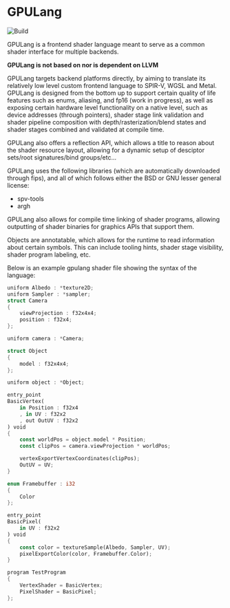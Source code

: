 GPULang
=====

![Build](https://github.com/gscept/GPULang/actions/workflows/build.yml/badge.svg)

GPULang is a frontend shader language meant to serve as a common shader interface for multiple backends. 

**GPULang is not based on nor is dependent on LLVM**

GPULang targets backend platforms directly, by aiming to translate its relatively low level custom frontend language to SPIR-V, WGSL and Metal. GPULang is designed from the bottom up to support certain quality of life features such as enums, aliasing, and fp16 (work in progress), as well as exposing certain hardware level functionality on a native level, such as device addresses (through pointers), shader stage link validation and shader pipeline composition with depth/rasterization/blend states and shader stages combined and validated at compile time.

GPULang also offers a reflection API, which allows a title to reason about the shader resource layout, allowing for a dynamic setup of desciptor sets/root signatures/bind groups/etc...

GPULang uses the following libraries (which are automatically downloaded through fips), and all of which follows either the BSD or GNU lesser general license:

* spv-tools
* argh

GPULang also allows for compile time linking of shader programs, allowing outputting of shader binaries for graphics APIs that support them.

Objects are annotatable, which allows for the runtime to read information about certain symbols. This can include tooling hints, shader stage visibility, shader program labeling, etc.

Below is an example gpulang shader file showing the syntax of the language:

```rust
uniform Albedo : *texture2D;
uniform Sampler : *sampler;
struct Camera
{
    viewProjection : f32x4x4;
    position : f32x4;
};

uniform camera : *Camera;

struct Object
{
    model : f32x4x4;
};

uniform object : *Object;

entry_point
BasicVertex(
    in Position : f32x4
    , in UV : f32x2
    , out OutUV : f32x2
) void
{
    const worldPos = object.model * Position;
    const clipPos = camera.viewProjection * worldPos;

    vertexExportVertexCoordinates(clipPos);
    OutUV = UV;
}

enum Framebuffer : i32
{
    Color
};

entry_point
BasicPixel(
    in UV : f32x2
) void
{
    const color = textureSample(Albedo, Sampler, UV);
    pixelExportColor(color, Framebuffer.Color);
}

program TestProgram
{
    VertexShader = BasicVertex;
    PixelShader = BasicPixel;
};
```
